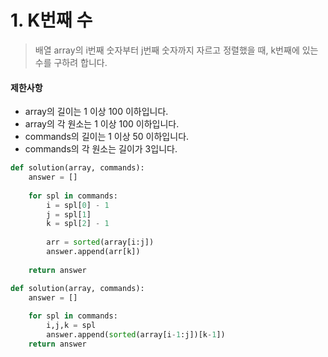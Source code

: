 # 1. K번째 수

>  배열 array의 i번째 숫자부터 j번째 숫자까지 자르고 정렬했을 때, k번째에 있는 수를 구하려 합니다.



#### 제한사항

- array의 길이는 1 이상 100 이하입니다.
- array의 각 원소는 1 이상 100 이하입니다.
- commands의 길이는 1 이상 50 이하입니다.
- commands의 각 원소는 길이가 3입니다.

```python
def solution(array, commands):
    answer = []
    
    for spl in commands:
        i = spl[0] - 1
        j = spl[1]
        k = spl[2] - 1
        
        arr = sorted(array[i:j])
        answer.append(arr[k])
        
    return answer
```

```python
def solution(array, commands):
    answer = []
    
    for spl in commands:
        i,j,k = spl        
        answer.append(sorted(array[i-1:j])[k-1])
    return answer
```

